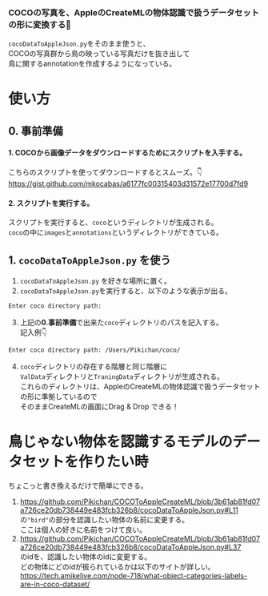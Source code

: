 ### **COCOの写真を、AppleのCreateMLの物体認識で扱うデータセットの形に変換する🤗**  

`cocoDataToAppleJson.py`をそのまま使うと、  
COCOの写真群から鳥の映っている写真だけを抜き出して  
鳥に関するannotationを作成するようになっている。
# 使い方
## 0. 事前準備
#### 1. COCOから画像データをダウンロードするためにスクリプトを入手する。   
こちらのスクリプトを使ってダウンロードするとスムーズ。👇
https://gist.github.com/mkocabas/a6177fc00315403d31572e17700d7fd9  
#### 2. スクリプトを実行する。   
スクリプトを実行すると、`coco`というディレクトリが生成される。  
`coco`の中に`images`と`annotations`というディレクトリができている。

## 1. `cocoDataToAppleJson.py` を使う
1. `cocoDataToAppleJson.py` を好きな場所に置く。
2. `cocoDataToAppleJson.py`を実行すると、以下のような表示が出る。
```sh
Enter coco directory path: 
```
3. 上記の**0.事前準備**で出来た`coco`ディレクトリのパスを記入する。  
記入例👇
```sh
Enter coco directory path: /Users/Pikichan/coco/
```
4. `coco`ディレクトリの存在する階層と同じ階層に  
`ValData`ディレクトリと`TraningData`ディレクトリが生成される。  
これらのディレクトリは、AppleのCreateMLの物体認識で扱うデータセットの形に準拠しているので  
そのままCreateMLの画面にDrag & Drop できる！

# 鳥じゃない物体を認識するモデルのデータセットを作りたい時
ちょこっと書き換えるだけで簡単にできる。
1. https://github.com/Pikichan/COCOToAppleCreateML/blob/3b61ab81fd07a726ce20db738449e483fcb326b8/cocoDataToAppleJson.py#L11  
の`"bird"`の部分を認識したい物体の名前に変更する。  
ここは個人の好きに名前をつけて良い。
2. https://github.com/Pikichan/COCOToAppleCreateML/blob/3b61ab81fd07a726ce20db738449e483fcb326b8/cocoDataToAppleJson.py#L37  
のidを、認識したい物体のidに変更する。  
どの物体にどのidが振られているかは以下のサイトが詳しい。  
https://tech.amikelive.com/node-718/what-object-categories-labels-are-in-coco-dataset/
